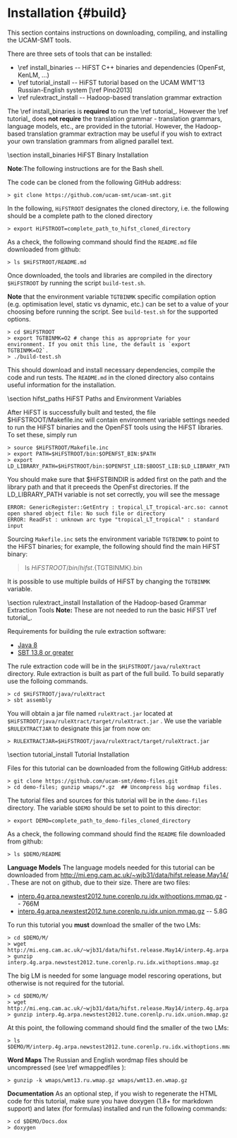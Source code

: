 Installation {#build}
=====================

This section contains instructions on downloading, compiling, and
installing the UCAM-SMT tools.  

There are three sets of tools that can be installed:

   * \ref install_binaries --  HiFST C++ binaries and dependencies (OpenFst, KenLM, ...)
   * \ref tutorial_install -- HiFST tutorial based on the UCAM WMT'13 Russian-English system [\ref Pino2013]
   * \ref rulextract_install -- Hadoop-based translation grammar extraction

The \ref install_binaries is **required** to run the \ref
tutorial_. However the \ref tutorial_ does **not require** the
translation grammar - translation grammars, language models, etc., are
provided in the tutorial.  However, the Hadoop-based translation
grammar extraction may be useful if you wish to extract your own
translation grammars from aligned parallel text.

\section install_binaries HiFST Binary Installation

**Note**:The following instructions are for the Bash shell.

The code can be cloned from the following GitHub address:

    > git clone https://github.com/ucam-smt/ucam-smt.git

In the following, `HiFSTROOT` designates the cloned directory,
i.e. the following should be a complete path to the cloned directory

    > export HiFSTROOT=complete_path_to_hifst_cloned_directory

As a check, the following command should find the `README.md` file downloaded from github:

    > ls $HiFSTROOT/README.md

Once downloaded, the tools and libraries are compiled in the directory
`$HiFSTROOT` by running the script `build-test.sh`.  

**Note** that the
environment variable `TGTBINMK` specific compilation option
(e.g. optimisation level, static vs dynamic, etc.) can be set to a value of your choosing 
before running the script.  See `build-test.sh` for the supported options.

    > cd $HiFSTROOT
    > export TGTBINMK=O2 # change this as appropriate for your environment. If you omit this line, the default is `export TGTBINMK=O2`.
    > ./build-test.sh

This should download and install necessary dependencies,
compile the code and run tests. The `README.md` in the cloned directory also
contains useful information for the installation.

\section hifst_paths HiFST Paths and Environment Variables

After HiFST is successfully built and tested,  the file $HiFSTROOT/Makefile.inc
will contain environment variable settings needed to run the HiFST
binaries and the OpenFST tools using the HiFST libraries.  To set these,
simply run

    > source $HiFSTROOT/Makefile.inc
    > export PATH=$HiFSTROOT/bin:$OPENFST_BIN:$PATH
    > export LD_LIBRARY_PATH=$HiFSTROOT/bin:$OPENFST_LIB:$BOOST_LIB:$LD_LIBRARY_PATH

You should make sure that $HiFSTBINDIR is added first on the path and
the library path and that it preceeds the OpenFst directories.
If the LD\_LIBRARY\_PATH variable is not set correctly, you will see the message

    ERROR: GenericRegister::GetEntry : tropical_LT_tropical-arc.so: cannot open shared object file: No such file or directory
    ERROR: ReadFst : unknown arc type "tropical_LT_tropical" : standard input

Sourcing `Makefile.inc` sets the environment variable 
`TGTBINMK` to point to the HiFST binaries; for example, the following should find the main HiFST binary:

   > ls $HiFSTROOT/bin/hifst.${TGTBINMK}.bin

It is possible to use multiple builds of HiFST by changing the `TGTBINMK` variable.

\section rulextract_install Installation of the Hadoop-based Grammar Extraction Tools
**Note:** These are not needed to run the basic HiFST \ref tutorial_.

Requirements for building the rule extraction software:
  + [Java 8](http://www.oracle.com/technetwork/java/javase/downloads/jdk8-downloads-2133151.html "Download Java")
  + [SBT 13.8 or greater](http://www.scala-sbt.org/download.html "Download SBT") 

The rule extraction code will be in the `$HiFSTROOT/java/ruleXtract` directory. Rule extraction is built as part of the full build. To build separatly use the folloing commands.

    > cd $HiFSTROOT/java/ruleXtract
    > sbt assembly

You will obtain a jar file named `ruleXtract.jar`
located at `$HiFSTROOT/java/ruleXtract/target/ruleXtract.jar` .
We use the variable `$RULEXTRACTJAR` to designate this
jar from now on:

    > RULEXTRACTJAR=$HiFSTROOT/java/ruleXtract/target/ruleXtract.jar

\section tutorial_install Tutorial Installation

Files for this tutorial can be downloaded from the following GitHub address:

    > git clone https://github.com/ucam-smt/demo-files.git
    > cd demo-files; gunzip wmaps/*.gz  ## Uncompress big wordmap files.

The tutorial files and sources for this tutorial will be
in the `demo-files` directory. The variable `$DEMO`
should be set to point to this director:

    > export DEMO=complete_path_to_demo-files_cloned_directory

As a check, the following command should find the `README` file downloaded from github:

    > ls $DEMO/README

**Language Models** The language models needed for this tutorial can be downloaded from
<http://mi.eng.cam.ac.uk/~wjb31/data/hifst.release.May14/> .  These are not on github, due to their size.
There are two files:
   * [interp.4g.arpa.newstest2012.tune.corenlp.ru.idx.withoptions.mmap.gz](http://mi.eng.cam.ac.uk/~wjb31/data/hifst.release.May14/interp.4g.arpa.newstest2012.tune.corenlp.ru.idx.withoptions.mmap.gz) -- 766M
   * [interp.4g.arpa.newstest2012.tune.corenlp.ru.idx.union.mmap.gz](http://mi.eng.cam.ac.uk/~wjb31/data/hifst.release.May14/interp.4g.arpa.newstest2012.tune.corenlp.ru.idx.union.mmap.gz) -- 5.8G

To run this tutorial you **must** download the smaller of the two LMs:

    > cd $DEMO/M/
    > wget http://mi.eng.cam.ac.uk/~wjb31/data/hifst.release.May14/interp.4g.arpa.newstest2012.tune.corenlp.ru.idx.withoptions.mmap.gz
    > gunzip interp.4g.arpa.newstest2012.tune.corenlp.ru.idx.withoptions.mmap.gz

The big LM is needed for some language model rescoring operations, but otherwise is not required for the tutorial.

    > cd $DEMO/M/
    > wget http://mi.eng.cam.ac.uk/~wjb31/data/hifst.release.May14/interp.4g.arpa.newstest2012.tune.corenlp.ru.idx.union.mmap.gz
    > gunzip interp.4g.arpa.newstest2012.tune.corenlp.ru.idx.union.mmap.gz

At this point, the following command should find the smaller of the two LMs:

    > ls $DEMO/M/interp.4g.arpa.newstest2012.tune.corenlp.ru.idx.withoptions.mmap

**Word Maps** The Russian and English wordmap files should be uncompressed (see \ref wmappedfiles ):

    > gunzip -k wmaps/wmt13.ru.wmap.gz wmaps/wmt13.en.wmap.gz


**Documentation**
As an optional
step, if you wish to regenerate the HTML code for this
tutorial, make sure you have doxygen (1.8+
for markdown support) and
latex (for formulas) installed and run the following commands:

    > cd $DEMO/Docs.dox
    > doxygen


